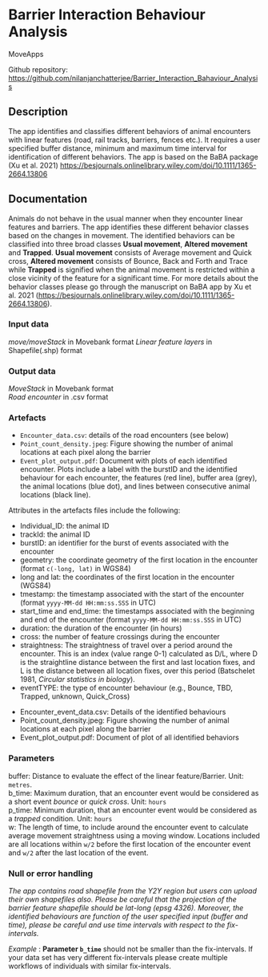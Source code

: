 # Barrier Interaction Behaviour Analysis

MoveApps 

Github repository: https://github.com/nilanjanchatterjee/Barrier_Interaction_Bahaviour_Analysis

## Description
The app identifies and classifies different behaviors of animal encounters with linear features (road, rail tracks, barriers, fences etc.). It requires a user specified buffer distance, minimum and maximum time interval for identification of different behaviors. The app is based on the BaBA package (Xu et al. 2021) https://besjournals.onlinelibrary.wiley.com/doi/10.1111/1365-2664.13806 

## Documentation
Animals do not behave in the usual manner when they encounter linear features and barriers. The app identifies these different behavior classes based on the changes in movement. The identified behaviors can be classified into three broad classes **Usual movement**, **Altered movement** and **Trapped**. **Usual movement** consists of Average movement and Quick cross, **Altered movement** consists of Bounce, Back and Forth and Trace while **Trapped** is signified when the animal movement is restricted within a close vicinity of the feature for a significant time. For more details about the behavior classes please go through the manuscript on BaBA app by Xu et al. 2021 (https://besjournals.onlinelibrary.wiley.com/doi/10.1111/1365-2664.13806).

### Input data
*move/moveStack* in Movebank format
*Linear feature layers* in Shapefile(.shp) format

### Output data
*MoveStack* in Movebank format   
*Road encounter* in .csv format   

### Artefacts
* `Encounter_data.csv`: details of the road encounters (see below)  
* `Point_count_density.jpeg`: Figure showing the number of animal locations at each pixel along the barrier 
* `Event_plot_output.pdf`: Document with plots of each identified encounter. Plots include a label with the burstID and the identified behaviour for each encounter, the features (red line), buffer area (grey), the animal locations (blue dot), and lines between consecutive animal locations (black line).  

Attributes in the artefacts files include the following:
* Individual_ID: the animal ID
* trackId: the animal ID
* burstID: an identifier for the burst of events associated with the encounter
* geometry: the coordinate geometry of the first location in the encounter (format `c(-long, lat)` in WGS84)
* long and lat: the coordinates of the first location in the encounter (WGS84)
* tmestamp: the timestamp associated with the start of the encounter (format `yyyy-MM-dd HH:mm:ss.SSS` in UTC)
* start_time and end_time: the timestamps associated with the beginning and end of the encounter (format `yyyy-MM-dd HH:mm:ss.SSS` in UTC)
* duration: the duration of the encounter (in hours)
* cross: the number of feature crossings during the encounter
* straightness: The straightness of travel over a period around the encounter. This is an index (value range 0-1) calculated as D/L, where D is the straightline distance between the first and last location fixes, and L is the distance between all location fixes, over this period (Batschelet 1981, *Circular statistics in biology*).
* eventTYPE: the type of encounter behaviour (e.g., Bounce, TBD, Trapped, unknown, Quick_Cross)
- Encounter_event_data.csv: Details of the identified behaviours
- Point_count_density.jpeg: Figure showing the number of animal locations at each pixel along the barrier 
- Event_plot_output.pdf: Document of plot of all identified behaviors 


### Parameters 
buffer: Distance to evaluate the effect of the linear feature/Barrier. Unit: `metres`.    
b_time: Maximum duration, that an encounter event would be considered as a short event *bounce* or *quick cross*. Unit: `hours`   
p_time: Minimum duration, that an encounter event would be considered as a *trapped* condition. Unit: `hours`   
w: The length of time, to include around the encounter event to calculate average movement straightness using a moving window. Locations included are all locations within `w/2` before the first location of the encounter event and `w/2` after the last location of the event.

### Null or error handling
*The app contains road shapefile from the Y2Y region but users can upload their own shapefiles also. Please be careful that the projection of the barrier feature shapefile should be lat-long (epsg 4326). Moreover, the identified behaviours are function of the user specified input (buffer and time), please be careful and use time intervals with respect to the fix-intervals.*

*Example* : **Parameter `b_time`**  should not be smaller than the fix-intervals. If your data set has very different fix-intervals please create multiple workflows of individuals with similar fix-intervals.